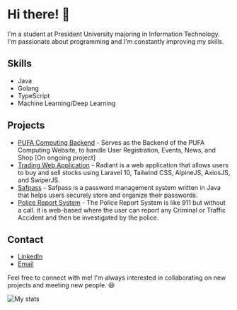 # Hi there! 👋

I'm a student at President University majoring in Information Technology. I'm passionate about programming and I'm constantly improving my skills.

## Skills
- Java
- Golang
- TypeScript
- Machine Learning/Deep Learning

## Projects
- [PUFA Computing Backend](https://github.com/PUFA-Computing/Backend) - Serves as the Backend of the PUFA Computing Website, to handle User Registration, Events, News, and Shop [On ongoing project]
- [Trading Web Application](https://github.com/irfansaf/Trading-Web-Application) - Radiant is a web application that allows users to buy and sell stocks using Laravel 10, Tailwind CSS, AlpineJS, AxiosJS, and SwiperJS.
- [Safpass](https://github.com/irfansaf/finaloovp) - Safpass is a password management system written in Java that helps users securely store and organize their passwords.
- [Police Report System](https://github.com/irfansaf/Police-Report-System) - The Police Report System is like 911 but without a call. it is web-based where the user can report any Criminal or Traffic Accident and then be investigated by the police.

## Contact
- [LinkedIn](https://www.linkedin.com/in/irfansaf/)
- [Email](mailto:irfansaf7@gmail.com)

Feel free to connect with me! I'm always interested in collaborating on new projects and meeting new people. 😄

![My stats](https://github-readme-stats.vercel.app/api/wakatime?username=irfansaf&api_domain=tracker.irfansaf.my.id&bg_color=1A202C&title_color=2F855A&icon_color=2F855A&text_color=ffffff&custom_title=Wakapi%20Week%20Stats&layout=compact)
